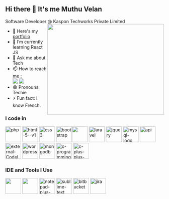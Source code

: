 ## Hi there 👋 It's me Muthu Velan

Software Developer @ Kaspon Techworks Private Limited
<img align="right" width="370" height="290" src="https://i.pinimg.com/originals/47/f0/34/47f0342cec72b800463bf003eac1257e.gif">
- 🔭 Here's my [portfolio]([https://muthuvelan.neocities.org/])                                                 
- 🌱 I’m currently learning React JS
- 💬 Ask me about Tech
- 📫 How to reach me :
<br /> [<img src=	"https://img.shields.io/badge/Facebook-1877F2?style=for-the-badge&logo=facebook&logoColor=white" />](https://www.facebook.com/muthuvel.muthuvel.1840) [<img src="https://img.shields.io/badge/LinkedIn-0077B5?style=for-the-badge&logo=linkedin&logoColor=white" />](https://www.linkedin.com/in/muthu-velan/)
- 😄 Pronouns: Techie
- ⚡ Fun fact: I know French.

### I code in
<img width="50" height="50" src="https://img.icons8.com/fluency/48/php.png" alt="php"/> <img width="50" height="50" src="https://img.icons8.com/color/48/html-5--v1.png" alt="html-5--v1"/> <img width="50" height="50" src="https://img.icons8.com/fluency/48/css3.png" alt="css3"/> <img width="50" height="50" src="https://img.icons8.com/fluency/48/bootstrap.png" alt="bootstrap"/><img height="50" width="50" src="https://img.icons8.com/color/48/000000/javascript.png"/> <img width="50" height="50" src="https://img.icons8.com/nolan/64/laravel.png" alt="laravel"/> <img width="50" height="50" src="https://img.icons8.com/deco/48/jquery.png" alt="jquery"/> <img width="50" height="50" src="https://img.icons8.com/color/48/mysql-logo.png" alt="mysql-logo"/> <img width="50" height="50" src="https://img.icons8.com/cute-clipart/64/api.png" alt="api"/> <img width="50" height="50" src="https://img.icons8.com/external-those-icons-fill-those-icons/24/external-CodeIgniter-social-media-those-icons-fill-those-icons.png" alt="external-CodeIgniter-social-media-those-icons-fill-those-icons"/> <img width="50" height="50" src="https://img.icons8.com/color/48/wordpress.png" alt="wordpress"/> <img width="50" height="50" src="https://img.icons8.com/color/48/mongodb.png" alt="mongodb"/> <img width="50" height="50" src="https://img.icons8.com/fluency/48/c-programming.png" alt="c-programming"/> <img width="50" height="50" src="https://img.icons8.com/color/48/c-plus-plus-logo.png" alt="c-plus-plus-logo"/>

### IDE and Tools I Use
<img height="50" width="50" src="https://img.icons8.com/color/48/000000/visual-studio-code-2019.png"/>  <img height="50" width="50" src="https://img.icons8.com/color/50/000000/git.png"/> <img width="50" height="50" src="https://img.icons8.com/color/48/notepad-plus-plus.png" alt="notepad-plus-plus"/> <img width="50" height="50" src="https://img.icons8.com/fluency/48/sublime-text.png" alt="sublime-text"/> <img width="50" height="50" src="https://img.icons8.com/color/48/bitbucket.png" alt="bitbucket"/> <img width="50" height="50" src="https://img.icons8.com/color/48/jira.png" alt="jira"/>


